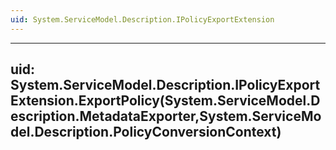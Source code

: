 ```yaml
---
uid: System.ServiceModel.Description.IPolicyExportExtension
---
```


---
uid: System.ServiceModel.Description.IPolicyExportExtension.ExportPolicy(System.ServiceModel.Description.MetadataExporter,System.ServiceModel.Description.PolicyConversionContext)
---
